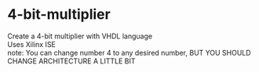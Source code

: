 # 4-bit-multiplier
Create a 4-bit multiplier with VHDL language\
Uses Xilinx ISE\
note: You can change number 4 to any desired number, BUT YOU SHOULD CHANGE ARCHITECTURE A LITTLE BIT 
